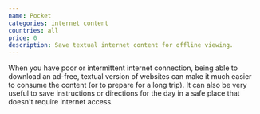 ```yaml
---
name: Pocket
categories: internet content
countries: all
price: 0
description: Save textual internet content for offline viewing.
---
```


When you have poor or intermittent internet connection, being able to download an ad-free, textual version of websites can make it much easier to consume the content (or to prepare for a long trip). It can also be very useful to save instructions or directions for the day in a safe place that doesn't require internet access.
